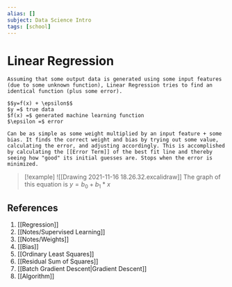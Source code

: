 ```yaml
---
alias: []
subject: Data Science Intro
tags: [school]
---
```

# Linear Regression

```ad-note
Assuming that some output data is generated using some input features (due to some unknown function), Linear Regression tries to find an identical function (plus some error).
```

```ad-math
$$y=f(x) + \epsilon$$
$y =$ true data
$f(x) =$ generated machine learning function
$\epsilon =$ error
```

```ad-info
Can be as simple as some weight multiplied by an input feature + some bias. It finds the correct weight and bias by trying out some value, calculating the error, and adjusting accordingly. This is accomplished by calculating the [[Error Term]] of the best fit line and thereby seeing how "good" its initial guesses are. Stops when the error is minimized.
```

> [!example] 
> ![[Drawing 2021-11-16 18.26.32.excalidraw]]
>The graph of this equation is $y = b_0 + b_1* x$

## References
1. [[Regression]]
2. [[Notes/Supervised Learning]]
3. [[Notes/Weights]]
4. [[Bias]]
5. [[Ordinary Least Squares]]
6. [[Residual Sum of Squares]]
7. [[Batch Gradient Descent|Gradient Descent]]
8. [[Algorithm]]